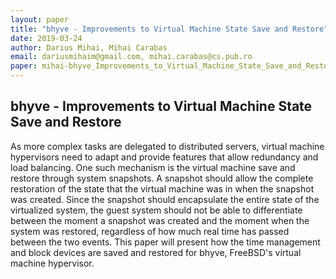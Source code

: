 ```yaml
---
layout: paper
title: "bhyve - Improvements to Virtual Machine State Save and Restore"
date: 2019-03-24
author: Darius Mihai, Mihai Carabas
email: dariusmihaim@gmail.com, mihai.carabas@cs.pub.ro
paper: mihai-bhyve_Improvements_to_Virtual_Machine_State_Save_and_Restore.pdf
---
```

## bhyve - Improvements to Virtual Machine State Save and Restore

As more complex tasks are delegated to distributed servers, virtual machine hypervisors need to adapt and provide features that allow redundancy and load balancing. One such mechanism is the virtual machine save and restore through system snapshots. A snapshot should allow the complete restoration of the state that the virtual machine was in when the snapshot was created. Since the snapshot should encapsulate the entire state of the virtualized system, the guest system should not be able to differentiate between the moment a snapshot was created and the moment when the system was restored, regardless of how much real time has passed between the two events. This paper will present how the time management and block devices are saved and restored for bhyve, FreeBSD's virtual machine hypervisor.
